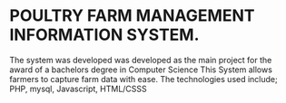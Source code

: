 # POULTRY FARM MANAGEMENT INFORMATION SYSTEM.

The system was developed was developed as the main project for the award of a bachelors degree in Computer Science
This System allows farmers to capture farm data with ease.
The technologies used include;
PHP, mysql, Javascript, HTML/CSSS
